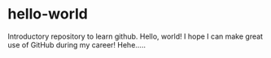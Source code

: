 # hello-world
Introductory repository to learn github.
Hello, world!  I hope I can make great use of GitHub during my career!  Hehe.....
